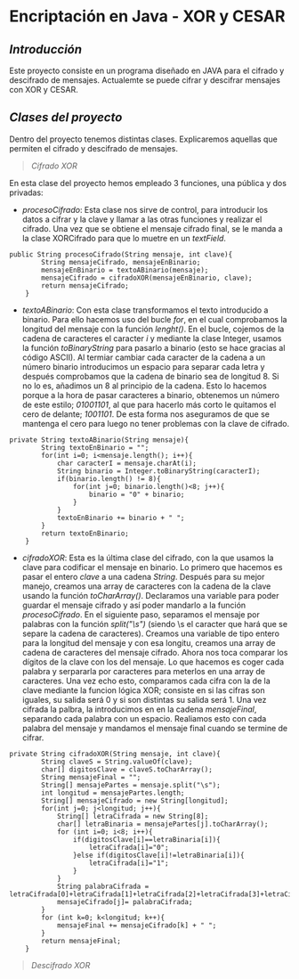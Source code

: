 # Encriptación en Java - XOR y CESAR

## _Introducción_

Este proyecto consiste en un programa diseñado en JAVA para el cifrado y descifrado de mensajes.
Actualemte se puede cifrar y descifrar mensajes con XOR y CESAR.

## _Clases del proyecto_

Dentro del proyecto tenemos distintas clases. Explicaremos aquellas que permiten el cifrado y descifrado de mensajes.
>_Cifrado XOR_

En esta clase del proyecto hemos empleado 3 funciones, una pública y dos privadas:
- _procesoCifrado_: Esta clase nos sirve de control, para introducir los datos a cifrar y la clave y llamar a las otras funciones y realizar el cifrado.
Una vez que se obtiene el mensaje cifrado final, se le manda a la clase XORCifrado para que lo muetre en un *textField*.
```
public String procesoCifrado(String mensaje, int clave){
        String mensajeCifrado, mensajeEnBinario;
        mensajeEnBinario = textoABinario(mensaje);
        mensajeCifrado = cifradoXOR(mensajeEnBinario, clave);
        return mensajeCifrado;
    }
```
- _textoABinario_: Con esta clase transformamos el texto introducido a binario. Para ello hacemos uso del bucle *for*, en el cual comprobamos la longitud del mensaje con la función *lenght()*. 
En el bucle, cojemos de la cadena de caracteres el caracter *i* y mediante la clase Integer, usamos la función *toBinaryString* para pasarlo a binario (esto se hace gracias al código ASCII). 
Al termiar cambiar cada caracter de la cadena a un número binario introducimos un espacio para separar cada letra y después comprobamos que la cadena de binario sea de longitud 8. Si no lo es, añadimos un 8 al principio de la cadena. 
Esto lo hacemos porque a la hora de pasar caracteres a binario, obtenemos un número de este estilo; *01001101*, al que para hacerlo más corto le quitamos el cero de delante; *1001101*. 
De esta forma nos aseguramos de que se mantenga el cero para luego no tener problemas con la clave de cifrado.
```
private String textoABinario(String mensaje){
        String textoEnBinario = "";
        for(int i=0; i<mensaje.length(); i++){
            char caracterI = mensaje.charAt(i);
            String binario = Integer.toBinaryString(caracterI);
            if(binario.length() != 8){
                for(int j=0; binario.length()<8; j++){
                    binario = "0" + binario;
                }
            }
            textoEnBinario += binario + " ";
        }
        return textoEnBinario;
    }
```
- _cifradoXOR_: Esta es la última clase del cifrado, con la que usamos la clave para codificar el mensaje en binario.
Lo primero que hacemos es pasar el entero *clave* a una cadena _String_.
Después para su mejor manejo, creamos una array de caracteres con la cadena de la clave usando la función *toCharArray()*.
Declaramos una variable para poder guardar el mensaje cifrado y así poder mandarlo a la función _procesoCifrado_.
En el siguiente paso, separamos el mensaje por palabras con la función *split("\s")* (siendo \s el caracter que hará que se separe la cadena de caracteres).
Creamos una variable de tipo entero para la longitud del mensaje y con esa longitu, creamos una array de cadena de caracteres del mensaje cifrado.
Ahora nos toca comparar los dígitos de la clave con los del mensaje. Lo que hacemos es coger cada palabra y serpararla por caracteres para meterlos en una array de caracteres.
Una vez echo esto, comparamos cada cifra con la de la clave mediante la funcion lógica XOR; consiste en si las cifras son iguales, su salida será 0 y si son distintas su salida será 1.
Una vez cifrada la palbra, la introducimos en en la cadena *mensajeFinal*, separando cada palabra con un espacio. Realiamos esto con cada palabra del mensaje y mandamos el mensaje final cuando se termine de cifrar.
```
private String cifradoXOR(String mensaje, int clave){
        String claveS = String.valueOf(clave);
        char[] digitosClave = claveS.toCharArray();
        String mensajeFinal = "";
        String[] mensajePartes = mensaje.split("\s");
        int longitud = mensajePartes.length;
        String[] mensajeCifrado = new String[longitud];
        for(int j=0; j<longitud; j++){
            String[] letraCifrada = new String[8];
            char[] letraBinaria = mensajePartes[j].toCharArray();
            for (int i=0; i<8; i++){
                if(digitosClave[i]==letraBinaria[i]){
                    letraCifrada[i]="0";
                }else if(digitosClave[i]!=letraBinaria[i]){
                    letraCifrada[i]="1";
                }
            }
            String palabraCifrada = letraCifrada[0]+letraCifrada[1]+letraCifrada[2]+letraCifrada[3]+letraCifrada[4]+letraCifrada[5]+letraCifrada[6]+letraCifrada[7];
            mensajeCifrado[j]= palabraCifrada;
        }
        for (int k=0; k<longitud; k++){
            mensajeFinal += mensajeCifrado[k] + " ";
        }
        return mensajeFinal;
    }
```
>_Descifrado XOR_
